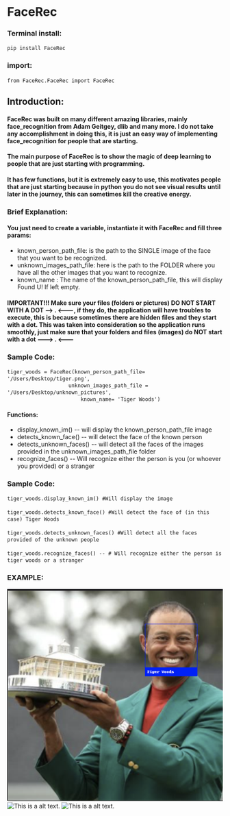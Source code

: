 # FaceRec

### Terminal install:
```
pip install FaceRec
```

### import:

```
from FaceRec.FaceRec import FaceRec
```
## Introduction:
#### FaceRec was built on many different amazing libraries, mainly face_recognition from Adam Geitgey, dlib and many more. I do not take any accomplishment in doing this, it is just an easy way of implementing face_recognition for people that are starting.
#### The main purpose of FaceRec is to show the magic of deep learning to people that are just starting with programming.
#### It has few functions, but it is extremely easy to use, this motivates people that are just starting because in python you do not see visual results until later in the journey, this can sometimes kill the creative energy.


### Brief Explanation: 
#### You just need to create a variable, instantiate it with FaceRec and fill three params:
* known_person_path_file: is the path to the SINGLE image of the face that you want to be recognized. 
* unknown_images_path_file: here is the path to the FOLDER where you have all the other images that you want to recognize.
* known_name : The name of the known_person_path_file, this will display Found U! If left empty.

#### IMPORTANT!!! Make sure your files (folders or pictures) DO NOT START WITH A DOT --> . <---, if they do, the application will have troubles to execute, this is because sometimes there are hidden files and they start with a dot. This was taken into consideration so the application runs smoothly, just make sure that your folders and files (images) do NOT start with a dot ---> . <---

### Sample Code:
```
tiger_woods = FaceRec(known_person_path_file= '/Users/Desktop/tiger.png', 
                    unknown_images_path_file = '/Users/Desktop/unknown_pictures', 
                        known_name= 'Tiger Woods')
```

#### Functions:
* display_known_im() -- will display the known_person_path_file image
* detects_known_face() -- will detect the face of the known person
* detects_unknown_faces() -- will detect all the faces of the images provided in the unknown_images_path_file folder
* recognize_faces() -- Will recognize either the person is you (or whoever you provided) or a stranger
### Sample Code:
```
tiger_woods.display_known_im() #Will display the image

tiger_woods.detects_known_face() #Will detect the face of (in this case) Tiger Woods

tiger_woods.detects_unknown_faces() #Will detect all the faces provided of the unknown people

tiger_woods.recognize_faces() -- # Will recognize either the person is tiger woods or a stranger

```


### EXAMPLE:
![This is a alt text.](/images/output.png)
![This is a alt text.](/)
![This is a alt text.](/)










